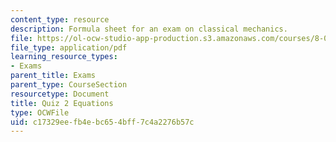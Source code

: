 ```yaml
---
content_type: resource
description: Formula sheet for an exam on classical mechanics.
file: https://ol-ocw-studio-app-production.s3.amazonaws.com/courses/8-012-physics-i-classical-mechanics-fall-2008/c17329eefb4ebc654bff7c4a2276b57c_e2equations.pdf
file_type: application/pdf
learning_resource_types:
- Exams
parent_title: Exams
parent_type: CourseSection
resourcetype: Document
title: Quiz 2 Equations
type: OCWFile
uid: c17329ee-fb4e-bc65-4bff-7c4a2276b57c
---
```

